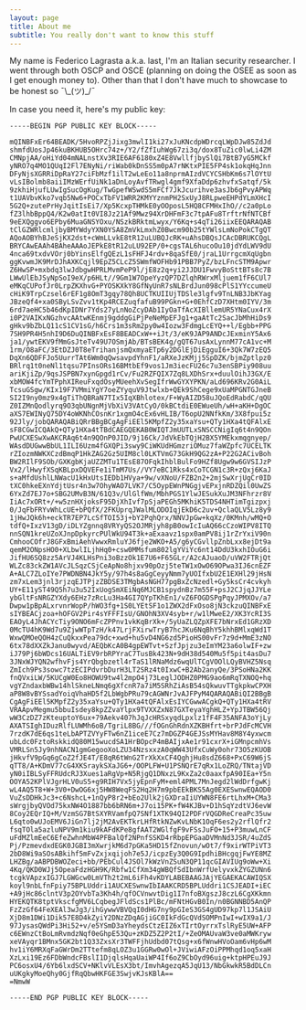 ```yaml
---
layout: page
title: About me
subtitle: You really don't want to know this stuff
---
```


My name is Federico Lagrasta a.k.a. last, I'm an Italian security researcher. I went through both OSCP and OSCE (planning on doing the OSEE as soon as I get enough money to). Other than that I don't have much to showcase to be honest so ¯\\\_(ツ)\_/¯

<div data-iframe-width="150" data-iframe-height="270" data-share-badge-id="9bc5e91b-6096-457f-bc1b-8a9ec87416d9"></div>
  <script type="text/javascript">
    (function() {
      var s = document.createElement('script');
      s.type = 'text/javascript';
      s.async = true;
      s.src = '//cdn.youracclaim.com/assets/utilities/embed.js';
      var o = document.getElementsByTagName('script')[0];
      o.parentNode.insertBefore(s, o);
      })();
  </script>

<div data-iframe-width="150" data-iframe-height="270" data-share-badge-id="84059a2c-9ac4-48e7-9bf4-2726cfc3ab6b"></div>
  <script type="text/javascript">
    (function() {
      var s = document.createElement('script');
      s.type = 'text/javascript';
      s.async = true;
      s.src = '//cdn.youracclaim.com/assets/utilities/embed.js';
      var o = document.getElementsByTagName('script')[0];
      o.parentNode.insertBefore(s, o);
      })();
  </script>
In case you need it, here's my public key:

```
-----BEGIN PGP PUBLIC KEY BLOCK-----

mQINBFxEr64BEADK/5HvoRPZjJixg3mwlI1ki27xJuKNcdpWDrcqLWpDJw85ZdJd
shmfdUosJp46kuBKHUB5OHrc74z+/Y2/fZfIuhWg67zi3q/dox8TuZic0lwLi4ZM
CMNpjAA/oHiYd04mNALnstXv3RIE6AF6180xZ4E8VwllfjbySlQi7BtB7yG5MCkf
yNRO7q4MO1QUqI2Fl7ENyNi/riWab0kDnSS5m0pA7rNKtxPIE5FP4sk1okqHqJnn
DFyNjsXGRRiDpRaY27ciFbMzf1ilT2wLeEo11a8nprmAIzdVCYCSHbKm6s7lOYtU
vLsIBolmb8aiiIMzWErfUiNk1aDnLoyAvfTRwgl4gmf9XfaDdp6zhvfxSatqf/5k
9zkhiHjufLUwIgSucOgKug/TwGpefWSwdS5mFCf7JkJcurihve3asJb6gPvyAPWq
t1UAVbvKko7vqb5Nw6+POCxTbFV1WRR2KMYYznmPH2SxUyJ8RLpweEHPdYLmXHcI
5G2Q+zutePrHyJqitIsEi7/Xp5KcxpTHMkE0yOOposL5HQ8CFMHxIhO//c2a0pLo
fZ3lhbBppQ4/K2w0atIt0VI8Jz21Af9Mwz94XrDHFmF3c7tpAFu8TrftrNfNTCBf
9eEXQggvo6EPby6MuaGNSYOxu/NSzkBRktmLwyx/Y6Kq+s4qTi26iixEEQARAQAB
tClGZWRlcmljbyBMYWdyYXN0YSA8ZmVkLmxhZ0Bwcm90b25tYWlsLmNoPokCTgQT
AQoAOBYhBJeSjKX2dst+cWmLLvkE8tR12uLUBQJcRK+uAhsDBQsJCAcDBRUKCQgL
BRYCAwEAAh4BAheAAAoJEPkE8tR12uLU92EP/0+cgsTAL6hucoOu10jdYdLWV9dU
4nca69txdvVOrj0bYinsElfgQEzL1sFHFJ4rdv+8qaSfE0/jraL1UrrgcmXqUgbn
ggKvwmJK9MrDJhAXKCqjl9EpZ5CLcZ5SWmfWOFHb91PBB7PyZ/bzLFncSTM9Apwr
Z6HwSP+mxbdq3lwJdbgwHPRLMvmPeP9l/jE8z2q+yi2JJDU1FwvyBoSttBTs8c7B
LWwUlEbJSyNpSoI9eX/p6HLt//9Gm1W7OpeYyzQP7DZlqhRWrxMljuem1fF6CUl7
eMKqCUPofJr0LrpZKXhvG+PYOSKXkY8GfNyUnR7sNLBrdJun098cPlS1YYccumeU
cHiK9TrpCzsel6rEF1g8OmT3gqy78Qh8UCTKUIIUjTDSle3lgfv9TnLNB3JbKYag
JBzeQf4+xa0SByLSvZvv1tKp4RCEZuqfafuB99PGkn+G+0EhfCzD7XHtm0IYV/3m
6rd7aeHC5b46dKpIDNr7Yds27yLnNoZcyDAb1IyOaTfAcXIBllemUR5YNaCux4rX
i0P2VAIKxNGzhvcAAtwKEnmj9gddgGiPjPeNeMpEFJg1+gaAtTc2SacJbMhHiDs9
gHkv9bZbLQ11cS1CV1sG/h6Crs1m3sRm2py0w4Iozw3FdmgLcEYQ++l/Egbb+PPG
7SH9PR4H5nhI9D6DuQINBFxEsF8BEADCxW++iJt/3/eK9JAP9ANDcJExminY5Ax6
ja1/ywtEKV9fMmGsJteTv49U7OSmjAb/BTsBEK4g/gQT67usAxLynnM77cA1vc+M
1rm/O8aFC/3EtDZJ0T8eTrihanjsmQxmyaETp6y2DGlEjDiEgguI6+3Qk7W7zEQ5
DqXn6QDFFJo5UurrTAt6Wm0qQwsavpdYhnF1/aRXeJzKMjj5SpDZK/bjmZptlpz0
BRlrq1t0neNl1tqsu7PInsORs16BMtbEf9vos1Jm3iecFU26c7u3enSBPiy908uu
ariKjiZp/9qsJSPBN7xynGpgd1rCv/Fu2RZFQIX7Zq8LXDhSrx+duulOihJ3GX/E
xbMOW4fcYmTPphXIReuFxqdOsyMUeehXvSegIfrWwGYXYPKN/aLd696KRv2G0AiL
TcsuGSgw/KIx19F7VMmiYgY7oeZYyquV9Jtwlxb+QEk9ShCege9xUaMPGNTGJneB
SI2I9ny0mz9x4gTiThQBRaN7TIx5IqXBhlotex/F+WyAIZD58uJQoEdRabdC/qQU
Z0IZMnQodlyrq9O3qbUNgnMjVbXiV3VAtCyO/0kBCtdiE0EWueUh/wH+aKH+DgOC
aXS7EWINyQ75DY4oWKNhCOsnKr1xgmO4cEx6vHLIB/T6opU2NNfkKm/3X8fpui5z
92Jly/jobQARAQABiQRrBBgBCgAgFiEEl5KMpfZ2y35xaYsu+QTy1HXa4tQFAlxE
sF8CGwICQAkQ+QTy1HXa4tTBdCAEGQEKAB0WIQTJmUUTLxSNSCCNigIq6t4n9QOn
PwUCXESwXwAKCRAq6t4n9QOnP0JID/9j16Ck/JdVkEbTQjH2BX5YMEkxmqgnyep/
WAsdDUGwwBbUL1ILI6Uzm4fGXQPi3swy9CiWKUdHGmzriOMuz7faWZpfc7UCELTK
rZIozmNWKXCzdBmqP1HkZAG2Gz5UIM8cl0LKTVmG73GkH9QG2zA+P22G2ACivBoh
BW2RIlF9SOb/GXKgbKjaUZZMTu1TEsE87OFqkIhblBulFo9HZf8Ugw9w6GVSIJzP
Vx2/lHwyfXSqKBLpxDQVEFe1iTmM7Us//VY7eBC1Rks4xCoTCGN1c3R+zQxj6KaJ
s+aMfdUshlLNWacU1kHxUtsIEDb1HVya+9w/vXNoU/FZB2n2+2mjSwXrjUgCr0ID
tXC0hkeEXnYdjtUsr4n3w7OhyWAO7LVK7/C5OypEWnPNGgjvEPxjnRDZQil0UwZS
6YxZd7EJ7o+SBG2UMvB3N/61Q3v/UlGlfWm/MbhPGS1YlwJESukXuJM3NFhrzr8V
IiAc7xORt+/+w5znHXjoksF95DjXhIvf7pSjaPEGh5MKhiK5TDS4NHTimTgizpxj
0/JqFbFRYvWhLcUE+bPQfX/2FKUprqJWalMLODOIqjEkD6c2uv+QclaQLV5Lz8y9
1jHwJQk6h+eckTR7EP7LcSfTOI53j+bY2PqhQrx/NNVJpGw+kqXz/0KMnh/wMQ+O
tdfQ+IxzV13gD/iDLYZgnnq8VRYyQS2OJMRjyh8pB0owIcIuAQ66cCzoWIPV8ITQ
nnSQN1kreUZoXJnpDpkyrcPUlWkU94T3k+aExaavz1spx0amPV8ij1rZrYxiV90n
CmhooCOfrJ8GFxBmiAehVwwxRmluYJ6fje2WKO+A5/g6yCGvllpZnbLxx8ejDt9a
qemM2ONpsHO0+XLbwlILjhHq0+csw0MMsfum802lgYViYc6nt14DdU3kxhIOuG6i
JifHU6SQ8zz5ArVJ4KLHsPni3oBzzOk1E7U6+F65GLr/A2cAJuaoD/uVW2FTRjQt
WLZc83ckZW1AVcJLSqzCSjCeApNo8hjxv90pOzj5teTW1xOwO69OPwa3IJ6cnEZF
A+ALC7ZLoIYe7PWDNBN4JkY5y/97h4s8aGgCeyyNmm7yUOIfxbU2E1EXHl29jHsN
zm7xLem3jnl3rjzqEJTPjzZBDSE3TMgbAsNGH77pgBxZcNzedl+Gy5ksCr4cvkyh
UY+E11yST49Q5h7u3u52IxUogSmXEiNq6MJCB1spydnBz7m55F+psJ2CJjqJJYLe
ybGltFsNRGZYXdy6EHz7zRcLu3Ha4GI7QYpTKhEn1/vZ6FOGDSPgPqyJPMXOv/a7
Dwpw1pBpALxrvnrWopP/hWO3fg+1S0LYEtSF1o1ZWX2dFxOso8jN3ckzuQINBFxE
sIYBEACjzoa+hOFGV2Pir4sYFFFIsU/GNOhN3XV4syb+r/w1lMweE2/XK3YcRI3S
EAOyL4JhACYcTiy9ONO6mFcZPPnv1vkKqBrXk+/5yUaZLQZpXFE7bNrxEd1GRzXD
0McTU4hK9Wd7u9ZjwWTpTzH/k47LrjFXirwTryB7hcJKu6NqBhY5khhBMlxqWd1T
WxwQMOeQOH4zCuQkxxPea79dc+xwd+hu5vD4NG6zd5PioHS00vFr7z9d+MmE3zNO
6tx78dXXZkJanu0wyvd/AEQbKcA0B4gpEWTvt+SzfJpjzu3eImYM23a6olwIF+zw
iJ79Pj6bWDcs16UALTiEV9rbRPYraC7TusBk423N+9dH38d540Mu5f5pit4asDu7
3JNxWJYQN2wfhvFjs4YrQbgbzetl4rTaS1lRNaMdz6wqUlTCgVOOlLQyBVHZ5Nsq
ZmIch9Ps3sowc7tzECIPdvrbDurH3LT2SRz4t0IxwC+B2Ab2anyQe/3PSoHNa2KK
fnQVxiLW/5KUCgW0Eo8HOWU9tw4l2mpO4j73LeglJODHZ0PMG9ao6mRqTXNOQ+hq
vgYZndaxbWBw14hlSkneLNmq6gXfcnR7a7iM5SRhZiAsB54sQkwuvTTgkpkwCPXH
aP8W8vBYSsadYoiqVhaHD5f2LbWgbPRu79cAGWNrJvAJFPyM4QARAQABiQI2BBgB
CgAgFiEEl5KMpfZ2y35xaYsu+QTy1HXa4tQFAlxEsIYCGwwACgkQ+QTy1HXa4tRV
VRAApvMegmu5bbuIsdey8kpZZvaYlpx9TVXXZxN87GXTeyaYghHLZ+YpJTBW56Qj
wW3CzDZ7zKteuptoY6ux+79Aekv407hJqJcHRSxyqdLpxlz1fF4F35ANFA3oYjLy
AXATSIghIDuzRlfLUWMh6oB/TgriL8BG///fOGnGhRdnXZKBHfrt+brPJdFcMCVH
7rzdK7dE6qs1teLbAPTZVYyFTw6nZ1iceE7Cz7mDGZP4GEJSsMYHav8M8Y4yxwcm
ubLdc0FztoRskkidQ80M15wucdSA1HrBOpcP4mBAIjxAe1r91cxrX+iGMnpcmhVs
VMRLSn5Jy9nhNACN1gmGegooXoLZU34NzsxxzA0qWW43UfxCuWy0ohr73O5zKUOB
jHkvfV9pGq6gCoZ2fJE4T/E8qR6tWnG2TrXkXxCF4QghjHu8sdZ668+PxC69W6jS
qTT8/A+KDmV77cG4XKSraykSXaJG6+/OOPLFW+U1PSNQrE7qRx1LoZRQ/TNtajVD
yN0iIBLSyFFRUdcRJ3Xues1aRgVp+N5RjgQ1DNxzL9KxZa2c0aaxfpA90IEa+Y5n
OOYA52KPlVJgrHLV0uS5+g9RIH7Vx5jyEpnFyM+eml4PML7MnJegd2lWdDrfgwKj
wL4AQ5T8+W+3V0+DwOG6xj5HW8WeqFS2Hq2H7m9pbEEkBKS5Ag0EXESwnwEQAOD0
VuZsDDHkJc3+c6NshcL+1nQyP8r2+bEo2Ulk2jGXDraIiUYWN8FE6rtLhxM+CMa3
sWrgjbyQVOd75kxNW4O1887bb6bRN6m+J7oi15PK+fW4KJBv+D1hSqYzdtVJ6evW
8Coy2EQrIQ+M/VzmSG7BtSXYRVamfpQ7SNf1XTK94QI2PDFrVQGDReCreaPc35uw
L6qto0wUJoEMV6JiGn7lj2jM2AvEKTkrLHfRtkNZwKvLNbK1OqF6es2y2rflQfr2
fsqTOla5azluNPV9m1kiu9kAFdKPe8gfAAT2WGlfgF9vFSsJuFO+15+P3muwLnCF
uFdMZlmEeC6EfeZwhnMbW4PFBalQf2NPnfSSKD4rRbpEPGaaDVMnNd3JSR/4uZdS
Pj/PzmevdxdEGK0JGBI3mXwrjkM6d7pGKa5HD15fZnovun/wOt7/f9xirWTPiVT3
2bD8Wi9aSOsABkihf5mFvZxjxqijoh7e5J/icpzEy3Q0G9IpdhiBHcgqjFwYE8MZ
LHZBg/aABPDBWOZeci+bb/PEbCul4JSOl7kWzVnZSuN3QP11qcGIAVIUg9oWw+Xi
4Kq/QKD0WJj5OpeaFdzHGH9K/Rbfw1CfXm34gWBQfSdIbnWrfUelyvxkZYGZUNn6
tcgkVApzxIGJ7LGWGcw0LmVTh2t2mL6iFh4vKDYLABEBAAGJAjYEGAEKACAWIQSX
koyl9nbLfnFpiy75BPLUddri1AUCXESwnwIbIAAKCRD5BPLUddri1CSJEADI+iEC
+A9jHc86clntV3p2OYvbTa3Kh4h/qfOCVnwvtDig1I7nfoBXgszJ8czL6CgXKkmn
HYEKQTK8tptVkscfgMV6LCqbegJFldScs1PlBc/mFNtHGvB0In/n0BGNNBD5AnQP
FzZzGf64FeXEAl3wJg3/ihGywwVBVQqI0dHG7ny9pGIeS3GS4gUD97kp7l1JSAiU
XjD8m1DWi1Dik57E8D4kZyiY2DNzZDqAGjiGC0IkFdGcQVdSOMPnIwI+wIX9a1/J
97JysasQWdPi3Hi52+v/e5YSmD3aYheydsCtzEIZ6xTIrtOyrrxTslRyE5UW+AFP
c6EWnzCtBoLmRvmdzNqf0eGhpE53Qu+zKDZ5Z2P2tI/+ZeOMAUvaW3ve0aMWKryw
xeVAyqr1BMnx5GK2bt1Q33ZxsXr3TWFFjhUdbd07tQsg+x6fWnwHVoOam6vHp6wM
hv1iY6MRXqFaGWrDm2TTtefm8qLOZ3u1GGRw0wOl+JViwiAFzOiPPMhqd1oq5xaH
XzLxi19Ez6FDbWndcFBslI1DjqlsHqaUaiWP4If6oZ9CbOyd96uig+ktpHPEuJ9J
PC6osxU4/6Yb6lxdSCV+NKlvVLEsX3bt/ImvhAgezqA5JqU13/NbGkwkR5BdDLCn
uUKgkyMoeQhy0GjfRqQbwHKFGE3SwjvKJsKBlA==
=NmwW

-----END PGP PUBLIC KEY BLOCK-----
```

